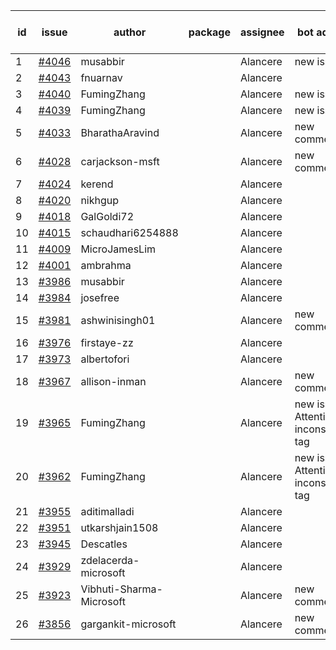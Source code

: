 | id | issue | author | package | assignee | bot advice | created date of issue | target release date | date from target |
| ------ | ------ | ------ | ------ | ------ | ------ | ------ | ------ | :-----: |
| 1 | [#4046](https://github.com/Azure/sdk-release-request/issues/4046) | musabbir |  | Alancere | new issue. | 04-14 | 04-28 |  |
| 2 | [#4043](https://github.com/Azure/sdk-release-request/issues/4043) | fnuarnav |  | Alancere |  | 04-13 | 04-28 |  |
| 3 | [#4040](https://github.com/Azure/sdk-release-request/issues/4040) | FumingZhang |  | Alancere | new issue. | 04-13 | 04-28 |  |
| 4 | [#4039](https://github.com/Azure/sdk-release-request/issues/4039) | FumingZhang |  | Alancere | new issue. | 04-13 | 04-28 |  |
| 5 | [#4033](https://github.com/Azure/sdk-release-request/issues/4033) | BharathaAravind |  | Alancere | new comment. | 04-12 | 04-28 |  |
| 6 | [#4028](https://github.com/Azure/sdk-release-request/issues/4028) | carjackson-msft |  | Alancere | new comment. | 04-11 | 04-28 |  |
| 7 | [#4024](https://github.com/Azure/sdk-release-request/issues/4024) | kerend |  | Alancere |  | 04-10 | 04-28 |  |
| 8 | [#4020](https://github.com/Azure/sdk-release-request/issues/4020) | nikhgup |  | Alancere |  | 04-06 | 04-28 |  |
| 9 | [#4018](https://github.com/Azure/sdk-release-request/issues/4018) | GalGoldi72 |  | Alancere |  | 04-04 | 04-28 |  |
| 10 | [#4015](https://github.com/Azure/sdk-release-request/issues/4015) | schaudhari6254888 |  | Alancere |  | 04-04 | 04-28 |  |
| 11 | [#4009](https://github.com/Azure/sdk-release-request/issues/4009) | MicroJamesLim |  | Alancere |  | 03-31 | 04-28 |  |
| 12 | [#4001](https://github.com/Azure/sdk-release-request/issues/4001) | ambrahma |  | Alancere |  | 03-27 | 04-28 |  |
| 13 | [#3986](https://github.com/Azure/sdk-release-request/issues/3986) | musabbir |  | Alancere |  | 03-23 | 04-28 |  |
| 14 | [#3984](https://github.com/Azure/sdk-release-request/issues/3984) | josefree |  | Alancere |  | 03-23 | 04-28 |  |
| 15 | [#3981](https://github.com/Azure/sdk-release-request/issues/3981) | ashwinisingh01 |  | Alancere | new comment. | 03-23 | 04-28 |  |
| 16 | [#3976](https://github.com/Azure/sdk-release-request/issues/3976) | firstaye-zz |  | Alancere |  | 03-22 | 04-28 |  |
| 17 | [#3973](https://github.com/Azure/sdk-release-request/issues/3973) | albertofori |  | Alancere |  | 03-22 | 04-28 |  |
| 18 | [#3967](https://github.com/Azure/sdk-release-request/issues/3967) | allison-inman |  | Alancere | new comment. | 03-22 | 04-28 |  |
| 19 | [#3965](https://github.com/Azure/sdk-release-request/issues/3965) | FumingZhang |  | Alancere | new issue. Attention to inconsistent tag | 03-22 | 04-28 |  |
| 20 | [#3962](https://github.com/Azure/sdk-release-request/issues/3962) | FumingZhang |  | Alancere | new issue. Attention to inconsistent tag | 03-22 | 04-28 |  |
| 21 | [#3955](https://github.com/Azure/sdk-release-request/issues/3955) | aditimalladi |  | Alancere |  | 03-21 | 04-28 |  |
| 22 | [#3951](https://github.com/Azure/sdk-release-request/issues/3951) | utkarshjain1508 |  | Alancere |  | 03-21 | 04-28 |  |
| 23 | [#3945](https://github.com/Azure/sdk-release-request/issues/3945) | Descatles |  | Alancere |  | 03-17 | 04-28 |  |
| 24 | [#3929](https://github.com/Azure/sdk-release-request/issues/3929) | zdelacerda-microsoft |  | Alancere |  | 03-15 | 04-28 |  |
| 25 | [#3923](https://github.com/Azure/sdk-release-request/issues/3923) | Vibhuti-Sharma-Microsoft |  | Alancere | new comment. | 03-10 | 04-28 |  |
| 26 | [#3856](https://github.com/Azure/sdk-release-request/issues/3856) | gargankit-microsoft |  | Alancere | new comment. | 03-02 | 04-21 |  |
